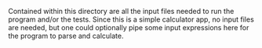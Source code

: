 Contained within this directory are all the input files needed to run the program and/or the tests.
Since this is a simple calculator app, no input files are needed, but one could optionally pipe some input expressions here for the program to parse and calculate.